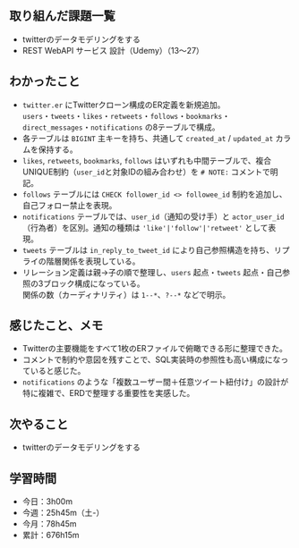 ## 取り組んだ課題一覧
- twitterのデータモデリングをする
- REST WebAPI サービス 設計（Udemy）（13〜27）
## わかったこと
- `twitter.er` にTwitterクローン構成のER定義を新規追加。  
  `users`・`tweets`・`likes`・`retweets`・`follows`・`bookmarks`・`direct_messages`・`notifications` の8テーブルで構成。
- 各テーブルは `BIGINT` 主キーを持ち、共通して `created_at` / `updated_at` カラムを保持する。
- `likes`, `retweets`, `bookmarks`, `follows` はいずれも中間テーブルで、複合UNIQUE制約（`user_id`と対象IDの組み合わせ）を `# NOTE:` コメントで明記。
- `follows` テーブルには `CHECK follower_id <> followee_id` 制約を追加し、自己フォロー禁止を表現。
- `notifications` テーブルでは、`user_id`（通知の受け手）と `actor_user_id`（行為者）を区別。通知の種類は `'like'|'follow'|'retweet'` として表現。
- `tweets` テーブルは `in_reply_to_tweet_id` により自己参照構造を持ち、リプライの階層関係を表現している。
- リレーション定義は親→子の順で整理し、`users` 起点・`tweets` 起点・自己参照の3ブロック構成になっている。  
  関係の数（カーディナリティ）は `1--*`、`?--*` などで明示。
## 感じたこと、メモ
- Twitterの主要機能をすべて1枚のERファイルで俯瞰できる形に整理できた。  
- コメントで制約や意図を残すことで、SQL実装時の参照性も高い構成になっていると感じた。  
- `notifications` のような「複数ユーザー間＋任意ツイート紐付け」の設計が特に複雑で、ERDで整理する重要性を実感した。
## 次やること
- twitterのデータモデリングをする
## 学習時間
- 今日：3h00m
- 今週：25h45m（土-）
- 今月：78h45m
- 累計：676h15m